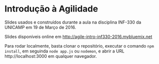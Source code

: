 # Introdução à Agilidade

Slides usados e construídos durante a aula na disciplina INF-330 da UNICAMP em 19 de Março de 2016.

Slides disponíveis online em http://agile-intro-inf330-2016.mybluemix.net

Para rodar localmente, basta clonar o repositório, executar o comando `npm install`, em seguinda `node app.js` ou `nodemon`, e abrir a URL http://localhost:3000 em qualquer navegador.
